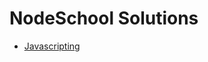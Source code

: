 # NodeSchool Solutions

* [Javascripting](https://github.com/kOtHaBh/NodeSchool-Solutions/tree/master/javascripting) 
